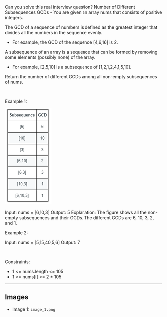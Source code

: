 Can you solve this real interview question? Number of Different Subsequences GCDs - You are given an array nums that consists of positive integers.

The GCD of a sequence of numbers is defined as the greatest integer that divides all the numbers in the sequence evenly.

 * For example, the GCD of the sequence [4,6,16] is 2.

A subsequence of an array is a sequence that can be formed by removing some elements (possibly none) of the array.

 * For example, [2,5,10] is a subsequence of [1,2,1,2,4,1,5,10].

Return the number of different GCDs among all non-empty subsequences of nums.

 

Example 1:

![Example 1](./image_1.png)


Input: nums = [6,10,3]
Output: 5
Explanation: The figure shows all the non-empty subsequences and their GCDs.
The different GCDs are 6, 10, 3, 2, and 1.


Example 2:


Input: nums = [5,15,40,5,6]
Output: 7


 

Constraints:

 * 1 <= nums.length <= 105
 * 1 <= nums[i] <= 2 * 105

---

## Images

- Image 1: `image_1.png`
